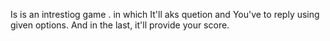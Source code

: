 Is is an intrestiog game . in which It'll aks quetion and You've to reply using given options. And in the last, it'll provide your score.
